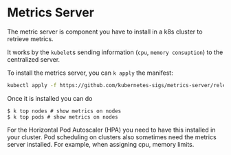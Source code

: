 # Metrics Server

The metric server is component you have to install in a k8s cluster to retrieve
metrics.

It works by the `kubelet`s sending information (`cpu`, `memory consuption`) to the
centralized server.

To install the metrics server, you can `k apply` the manifest:
```bash
kubectl apply -f https://github.com/kubernetes-sigs/metrics-server/releases/latest/download/components.yaml
```

Once it is installed you can do
```
$ k top nodes # show metrics on nodes
$ k top pods # show metrics on nodes
```

For the Horizontal Pod Autoscaler (HPA) you need to have this installed in your
cluster. Pod scheduling on clusters also sometimes need the metrics server
installed. For example, when assigning cpu, memory limits.
